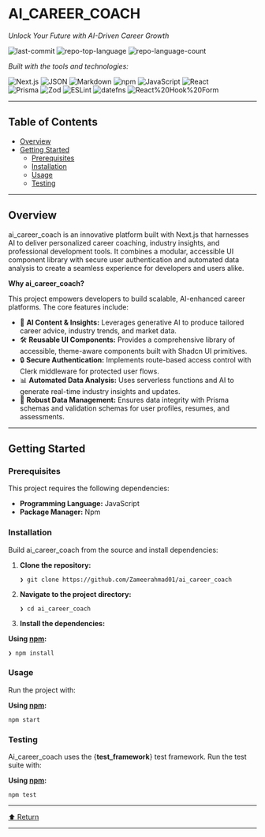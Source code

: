 AI\_CAREER\_COACH
=================

_Unlock Your Future with AI-Driven Career Growth_

![last-commit](https://img.shields.io/github/last-commit/Zameerahmad01/ai_career_coach?style=flat&logo=git&logoColor=white&color=0080ff) ![repo-top-language](https://img.shields.io/github/languages/top/Zameerahmad01/ai_career_coach?style=flat&color=0080ff) ![repo-language-count](https://img.shields.io/github/languages/count/Zameerahmad01/ai_career_coach?style=flat&color=0080ff)

_Built with the tools and technologies:_

![Next.js](https://img.shields.io/badge/Next.js-000000?style=flat&logo=next.js&logoColor=white)
![JSON](https://img.shields.io/badge/JSON-000000.svg?style=flat&logo=JSON&logoColor=white) ![Markdown](https://img.shields.io/badge/Markdown-000000.svg?style=flat&logo=Markdown&logoColor=white) ![npm](https://img.shields.io/badge/npm-CB3837.svg?style=flat&logo=npm&logoColor=white) ![JavaScript](https://img.shields.io/badge/JavaScript-F7DF1E.svg?style=flat&logo=JavaScript&logoColor=black) ![React](https://img.shields.io/badge/React-61DAFB.svg?style=flat&logo=React&logoColor=black)  
![Prisma](https://img.shields.io/badge/Prisma-2D3748.svg?style=flat&logo=Prisma&logoColor=white) ![Zod](https://img.shields.io/badge/Zod-3E67B1.svg?style=flat&logo=Zod&logoColor=white) ![ESLint](https://img.shields.io/badge/ESLint-4B32C3.svg?style=flat&logo=ESLint&logoColor=white) ![datefns](https://img.shields.io/badge/datefns-770C56.svg?style=flat&logo=date-fns&logoColor=white) ![React%20Hook%20Form](https://img.shields.io/badge/React%20Hook%20Form-EC5990.svg?style=flat&logo=React-Hook-Form&logoColor=white)

  

* * *

Table of Contents
-----------------

*   [Overview](#overview)
*   [Getting Started](#getting-started)
    *   [Prerequisites](#prerequisites)
    *   [Installation](#installation)
    *   [Usage](#usage)
    *   [Testing](#testing)

* * *

Overview
--------

ai\_career\_coach is an innovative platform built with Next.js that harnesses AI to deliver personalized career coaching, industry insights, and professional development tools. It combines a modular, accessible UI component library with secure user authentication and automated data analysis to create a seamless experience for developers and users alike.

**Why ai\_career\_coach?**

This project empowers developers to build scalable, AI-enhanced career platforms. The core features include:

*   🧠 **AI Content & Insights:** Leverages generative AI to produce tailored career advice, industry trends, and market data.
*   🛠️ **Reusable UI Components:** Provides a comprehensive library of accessible, theme-aware components built with Shadcn UI primitives.
*   🔒 **Secure Authentication:** Implements route-based access control with Clerk middleware for protected user flows.
*   📊 **Automated Data Analysis:** Uses serverless functions and AI to generate real-time industry insights and updates.
*   💾 **Robust Data Management:** Ensures data integrity with Prisma schemas and validation schemas for user profiles, resumes, and assessments.

* * *

Getting Started
---------------

### Prerequisites

This project requires the following dependencies:

*   **Programming Language:** JavaScript
*   **Package Manager:** Npm

### Installation

Build ai\_career\_coach from the source and install dependencies:

1.  **Clone the repository:**
    
        ❯ git clone https://github.com/Zameerahmad01/ai_career_coach
        
    
2.  **Navigate to the project directory:**
    
        ❯ cd ai_career_coach
        
    
3.  **Install the dependencies:**
    

**Using [npm](https://www.npmjs.com/):**

    ❯ npm install
    

### Usage

Run the project with:

**Using [npm](https://www.npmjs.com/):**

    npm start
    

### Testing

Ai\_career\_coach uses the {**test\_framework**} test framework. Run the test suite with:

**Using [npm](https://www.npmjs.com/):**

    npm test
    

* * *

[⬆ Return](#top)

* * *
